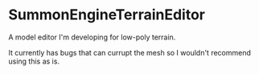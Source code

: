 # SummonEngineTerrainEditor
A model editor I'm developing for low-poly terrain.

It currently has bugs that can currupt the mesh so I wouldn't recommend using this as is.

